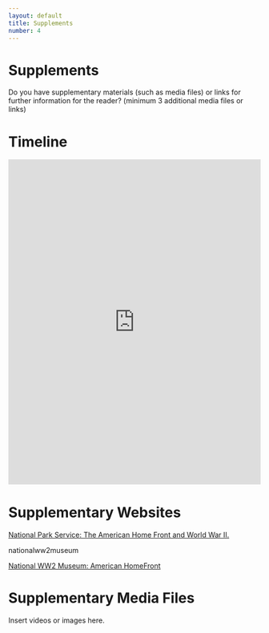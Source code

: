 ```yaml
---
layout: default
title: Supplements
number: 4
---
```


# Supplements

Do you have supplementary materials (such as media files) or links for further information for the reader? (minimum 3 additional media files or links)

# Timeline

<iframe class='timeline-iframe' src='https://cdn.knightlab.com/libs/timeline3/latest/embed/index.html?source=12ZNkEbnN4RnsWLrW2Ekpz2cQV_2QA-3WgJTP4WUKduk&font=Default&lang=en&initial_zoom=2&height=650' width='100%' height='650' webkitallowfullscreen mozallowfullscreen allowfullscreen frameborder='0'></iframe>

# Supplementary Websites

[National Park Service: The American Home Front and World War II.
](https://www.nps.gov/articles/000/the-american-home-front-and-world-war-ii.htm)

nationalww2museum

[National WW2 Museum: American HomeFront](https://www.nationalww2museum.org/war/articles/home-front)

# Supplementary Media Files

Insert videos or images here.
